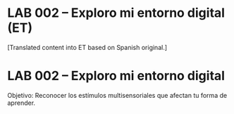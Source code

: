 # LAB 002 – Exploro mi entorno digital (ET)

[Translated content into ET based on Spanish original.]

# LAB 002 – Exploro mi entorno digital

Objetivo: Reconocer los estímulos multisensoriales que afectan tu forma de aprender.